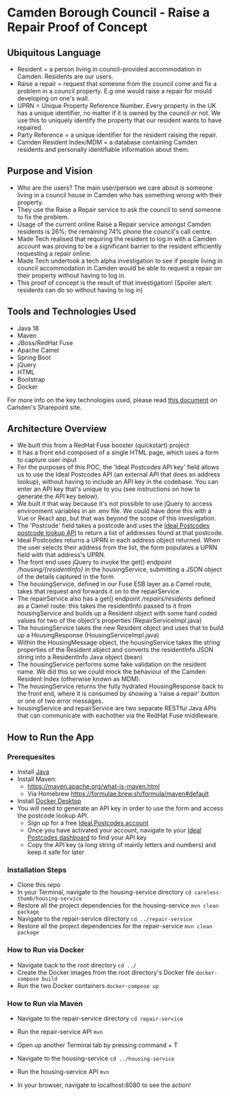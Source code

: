 # Camden Borough Council - Raise a Repair Proof of Concept

## Ubiquitous Language
- Resident = a person living in council-provided accommodation in Camden. Residents are our users.
- Raise a repair = request that someone from the council come and fix a problem in a council property. E.g one would raise a repair for mould developing on one's wall.
- UPRN = Unique Property Reference Number. Every property in the UK has a unique identifier, no matter if it is owned by the council or not. We use this to uniquely identify the property that our resident wants to have repaired.
- Party Reference = a unique identifier for the resident raising the repair.
- Camden Resident Index/MDM = a database containing Camden residents and personally identifiable information about them.

## Purpose and Vision
- Who are the users? The main user/person we care about is someone living in a council house in Camden who has something wrong with their property.
- They use the Raise a Repair service to ask the council to send someone to fix the problem.
- Usage of the current online Raise a Repair service amongst Camden residents is 26%; the remaining 74% phone the council's call centre.
- Made Tech realised that requiring the resident to log in with a Camden account was proving to be a significant barrier to the resident efficiently requesting a repair online.
- Made Tech undertook a tech alpha investigation to see if people living in council accommodation in Camden would be able to request a repair on their property without having to log in.
- This proof of concept is the result of that investigation! (Spoiler alert: residents can do so without having to log in)

## Tools and Technologies Used
- Java 18
- Maven
- JBoss/RedHat Fuse
- Apache Camel
- Spring Boot
- jQuery
- HTML
- Bootstrap
- Docker

For more info on the key technologies used, please read [this document](https://lbcamden.sharepoint.com/:w:/r/sites/MSTHousingRepairTransformation/_layouts/15/doc.aspx?sourcedoc=%7B38bec72f-e9d3-4227-a6a2-964bbc3886c2%7D&action=edit&cid=417b76eb-05ea-4d9f-b172-e3bf6b0b1113) on Camden's Sharepoint site.

## Architecture Overview
- We built this from a RedHat Fuse booster (quickstart) project
- It has a front end composed of a single HTML page, which uses a form to capture user input
- For the purposes of this POC, the 'Ideal Postcodes API key' field allows us to use the Ideal Postcodes API (an external API that does an address lookup), without having to include an API key in the codebase. You can enter an API key that's unique to you (see instructions on how to generate the API key below).
- We built it that way because it's not possible to use jQuery to access environment variables in an .env file. We could have done this with a Vue or React app, but that was beyond the scope of this investigation.
- The 'Postcode' field takes a postcode and uses the [Ideal Postcodes postcode lookup API](https://docs.ideal-postcodes.co.uk/docs/postcode-lookup) to return a list of addresses found at that postcode. 
- Ideal Postcodes returns a UPRN in each address object returned. When the user selects their address from the list, the form populates a UPRN field with that address's UPRN.
- The front end uses jQuery to invoke the get() endpoint _/housing/{residentInfo}_ in the housingService, submitting a JSON object of the details captured in the form
- The housingService, defined in our Fuse ESB layer as a Camel route, takes that request and forwards it on to the repairService.
- The repairService also has a get() endpoint _/repairs/residents_ defined as a Camel route: this takes the residentInfo passed to it from housingService and builds up a Resident object with some hard coded values for two of the object's properties (RepairServiceImpl.java)
- The housingService takes the new Resident object and uses that to build up a HousingResponse (HousingServiceImpl.java)
- Within the HousingMessage object, the housingService takes the string properties of the Resident object and converts the residentInfo JSON string into a ResidentInfo Java object (bean)
- The housingService performs some fake validation on the resident name. We did this so we could mock the behaviour of the Camden Resident Index (otherwise known as MDM).
- The housingService returns the fully hydrated HousingResponse back to the front end, where it is consumed by showing a 'raise a repair' button or one of two error messages.
- housingService and repairService are two separate RESTful Java APIs that can communicate with eachother via the RedHat Fuse middleware.

## How to Run the App

### Prerequesites
- Install [Java](https://www.java.com/en/download/)
- Install Maven: 
    - https://maven.apache.org/what-is-maven.html 
    - Via Homebrew https://formulae.brew.sh/formula/maven#default 
- Install [Docker Desktop](https://docs.docker.com/get-docker/)
- You will need to generate an API key in order to use the form and access the postcode lookup API.
    - Sign up for a free [Ideal Postcodes account](https://ideal-postcodes.co.uk/users/sign_up)
    - Once you have activated your account, navigate to your [Ideal Postcodes dashboard](https://ideal-postcodes.co.uk/tokens) to find your API key
    - Copy the API key (a long string of mainly letters and numbers) and keep it safe for later

### Installation Steps
- Clone this repo
- In your Terminal, navigate to the housing-service directory
`cd careless-thumb/housing-service`
- Restore all the project dependencies for the housing-service
`mvn clean package`
- Navigate to the repair-service directory
`cd ../repair-service`
- Restore all the project dependencies for the repair-service
`mvn clean package`

### How to Run via Docker
- Navigate back to the root directory
`cd ../`
- Create the Docker images from the root directory's Docker file
`docker-compose build`
- Run the two Docker containers
`docker-compose up`

### How to Run via Maven
- Navigate to the repair-service directory
`cd repair-service`
- Run the repair-service API
`mvn`
- Open up another Terminal tab by pressing command + T
- Navigate to the housing-service
`cd ../housing-service`
- Run the housing-service API
`mvn`


- In your browser, navigate to localhost:8080 to see the action!